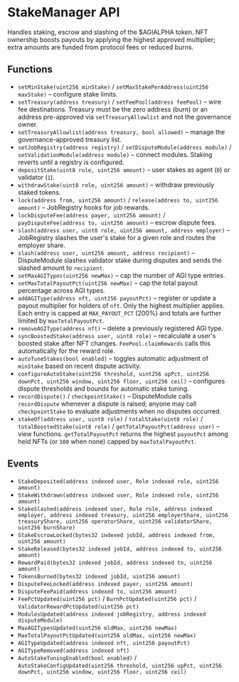 # StakeManager API

Handles staking, escrow and slashing of the $AGIALPHA token. NFT ownership boosts payouts by applying the highest approved multiplier; extra amounts are funded from protocol fees or reduced burns.

## Functions

- `setMinStake(uint256 minStake)` / `setMaxStakePerAddress(uint256 maxStake)` – configure stake limits.
- `setTreasury(address treasury)` / `setFeePool(address feePool)` – wire fee destinations. Treasury must be the zero address (burn) or an address pre-approved via `setTreasuryAllowlist` and not the governance owner.
- `setTreasuryAllowlist(address treasury, bool allowed)` – manage the governance-approved treasury list.
- `setJobRegistry(address registry)` / `setDisputeModule(address module)` / `setValidationModule(address module)` – connect modules. Staking reverts until a registry is configured.
- `depositStake(uint8 role, uint256 amount)` – user stakes as agent (`0`) or validator (`1`).
- `withdrawStake(uint8 role, uint256 amount)` – withdraw previously staked tokens.
- `lock(address from, uint256 amount)` / `release(address to, uint256 amount)` – JobRegistry hooks for job rewards.
- `lockDisputeFee(address payer, uint256 amount)` / `payDisputeFee(address to, uint256 amount)` – escrow dispute fees.
- `slash(address user, uint8 role, uint256 amount, address employer)` – JobRegistry slashes the user's stake for a given role and routes the employer share.
- `slash(address user, uint256 amount, address recipient)` – DisputeModule slashes validator stake during disputes and sends the slashed amount to `recipient`.
- `setMaxAGITypes(uint256 newMax)` – cap the number of AGI type entries.
- `setMaxTotalPayoutPct(uint256 newMax)` – cap the total payout percentage across AGI types.
- `addAGIType(address nft, uint256 payoutPct)` – register or update a payout multiplier for holders of `nft`. Only the highest multiplier applies. Each entry is capped at `MAX_PAYOUT_PCT` (200%) and totals are further limited by `maxTotalPayoutPct`.
- `removeAGIType(address nft)` – delete a previously registered AGI type.
- `syncBoostedStake(address user, uint8 role)` – recalculate a user's boosted stake after NFT changes. `FeePool.claimRewards` calls this automatically for the reward role.
- `autoTuneStakes(bool enabled)` – toggles automatic adjustment of `minStake` based on recent dispute activity.
- `configureAutoStake(uint256 threshold, uint256 upPct, uint256 downPct, uint256 window, uint256 floor, uint256 ceil)` – configures dispute thresholds and bounds for automatic stake tuning.
- `recordDispute()` / `checkpointStake()` – DisputeModule calls `recordDispute` whenever a dispute is raised; anyone may call `checkpointStake` to evaluate adjustments when no disputes occurred.
- `stakeOf(address user, uint8 role)` / `totalStake(uint8 role)` / `totalBoostedStake(uint8 role)` / `getTotalPayoutPct(address user)` – view functions. `getTotalPayoutPct` returns the highest `payoutPct` among held NFTs (or `100` when none) capped by `maxTotalPayoutPct`.

## Events

- `StakeDeposited(address indexed user, Role indexed role, uint256 amount)`
- `StakeWithdrawn(address indexed user, Role indexed role, uint256 amount)`
- `StakeSlashed(address indexed user, Role role, address indexed employer, address indexed treasury, uint256 employerShare, uint256 treasuryShare, uint256 operatorShare, uint256 validatorShare, uint256 burnShare)`
- `StakeEscrowLocked(bytes32 indexed jobId, address indexed from, uint256 amount)`
- `StakeReleased(bytes32 indexed jobId, address indexed to, uint256 amount)`
- `RewardPaid(bytes32 indexed jobId, address indexed to, uint256 amount)`
- `TokensBurned(bytes32 indexed jobId, uint256 amount)`
- `DisputeFeeLocked(address indexed payer, uint256 amount)`
- `DisputeFeePaid(address indexed to, uint256 amount)`
- `FeePctUpdated(uint256 pct)` / `BurnPctUpdated(uint256 pct)` / `ValidatorRewardPctUpdated(uint256 pct)`
- `ModulesUpdated(address indexed jobRegistry, address indexed disputeModule)`
- `MaxAGITypesUpdated(uint256 oldMax, uint256 newMax)`
- `MaxTotalPayoutPctUpdated(uint256 oldMax, uint256 newMax)`
- `AGITypeUpdated(address indexed nft, uint256 payoutPct)`
- `AGITypeRemoved(address indexed nft)`
- `AutoStakeTuningEnabled(bool enabled)` / `AutoStakeConfigUpdated(uint256 threshold, uint256 upPct, uint256 downPct, uint256 window, uint256 floor, uint256 ceil)`
